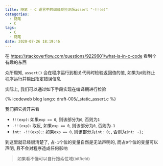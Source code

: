 ```yaml
---
title: 随笔 - C 语言中的编译期检测版assert "-!!(e)"
categories:
  - 随笔
  - C
tags:
  - C
  - 随笔
date: 2020-07-26 18:19:46
---
```


在 <https://stackoverflow.com/questions/9229601/what-is-in-c-code> 看到个有趣的东西

<!-- more -->

众所周知, `assert()` 会在程序运行到相关代码时检验返回值的值, 如果为`0`则终止程序运行并输出指定错误信息

实际上, 我们可以通过如下手段实现在编译期进行检验

{% icodeweb blog lang:c draft-005/_static_assert.c %}

我们把它拆开来看

- `!!(exp)`: 如果`exp == 0`, 则该部分为`0`, 否则为`1`
- `-!!(exp)`: 取反, 如果`exp == 0`, 则该部分为`0`, 否则为`-1`
- `int: -!!(exp);`: 如果`exp == 0`, 则该部分为`int: 0;`, 否则为`int: -1;`

到这里就已经很清楚了, 占`-1`个位的变量自然是无法声明的, 而占`0`个位的变量可以声明, 且不会对程序造成任何影响

> 如果看不懂可以自行搜索位域(bitfield)
